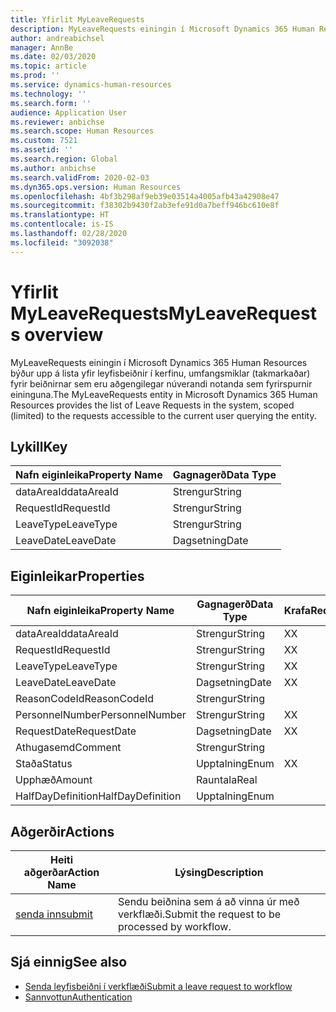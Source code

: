 ```yaml
---
title: Yfirlit MyLeaveRequests
description: MyLeaveRequests einingin í Microsoft Dynamics 365 Human Resources býður upp á lista yfir leyfisbeiðnir í kerfinu, umfangsmiklar (takmarkaðar) fyrir beiðnirnar sem eru aðgengilegar núverandi notanda sem fyrirspurnir eininguna.
author: andreabichsel
manager: AnnBe
ms.date: 02/03/2020
ms.topic: article
ms.prod: ''
ms.service: dynamics-human-resources
ms.technology: ''
ms.search.form: ''
audience: Application User
ms.reviewer: anbichse
ms.search.scope: Human Resources
ms.custom: 7521
ms.assetid: ''
ms.search.region: Global
ms.author: anbichse
ms.search.validFrom: 2020-02-03
ms.dyn365.ops.version: Human Resources
ms.openlocfilehash: 4bf3b298af9eb39e03514a4005afb43a42908e47
ms.sourcegitcommit: f38302b9430f2ab3efe91d0a7beff946bc610e8f
ms.translationtype: HT
ms.contentlocale: is-IS
ms.lasthandoff: 02/28/2020
ms.locfileid: "3092038"
---
```

# <a name="myleaverequests-overview"></a><span data-ttu-id="db1fb-103">Yfirlit MyLeaveRequests</span><span class="sxs-lookup"><span data-stu-id="db1fb-103">MyLeaveRequests overview</span></span>

<span data-ttu-id="db1fb-104">MyLeaveRequests einingin í Microsoft Dynamics 365 Human Resources býður upp á lista yfir leyfisbeiðnir í kerfinu, umfangsmiklar (takmarkaðar) fyrir beiðnirnar sem eru aðgengilegar núverandi notanda sem fyrirspurnir eininguna.</span><span class="sxs-lookup"><span data-stu-id="db1fb-104">The MyLeaveRequests entity in Microsoft Dynamics 365 Human Resources provides the list of Leave Requests in the system, scoped (limited) to the requests accessible to the current user querying the entity.</span></span>

## <a name="key"></a><span data-ttu-id="db1fb-105">Lykill</span><span class="sxs-lookup"><span data-stu-id="db1fb-105">Key</span></span>

  | <span data-ttu-id="db1fb-106">Nafn eiginleika</span><span class="sxs-lookup"><span data-stu-id="db1fb-106">Property Name</span></span> | <span data-ttu-id="db1fb-107">Gagnagerð</span><span class="sxs-lookup"><span data-stu-id="db1fb-107">Data Type</span></span> |
  |---------------|-----------|
  | <span data-ttu-id="db1fb-108">dataAreaId</span><span class="sxs-lookup"><span data-stu-id="db1fb-108">dataAreaId</span></span>    | <span data-ttu-id="db1fb-109">Strengur</span><span class="sxs-lookup"><span data-stu-id="db1fb-109">String</span></span>    |
  | <span data-ttu-id="db1fb-110">RequestId</span><span class="sxs-lookup"><span data-stu-id="db1fb-110">RequestId</span></span>     | <span data-ttu-id="db1fb-111">Strengur</span><span class="sxs-lookup"><span data-stu-id="db1fb-111">String</span></span>    |
  | <span data-ttu-id="db1fb-112">LeaveType</span><span class="sxs-lookup"><span data-stu-id="db1fb-112">LeaveType</span></span>     | <span data-ttu-id="db1fb-113">Strengur</span><span class="sxs-lookup"><span data-stu-id="db1fb-113">String</span></span>    |
  | <span data-ttu-id="db1fb-114">LeaveDate</span><span class="sxs-lookup"><span data-stu-id="db1fb-114">LeaveDate</span></span>     | <span data-ttu-id="db1fb-115">Dagsetning</span><span class="sxs-lookup"><span data-stu-id="db1fb-115">Date</span></span>      |
  
## <a name="properties"></a><span data-ttu-id="db1fb-116">Eiginleikar</span><span class="sxs-lookup"><span data-stu-id="db1fb-116">Properties</span></span>

  | <span data-ttu-id="db1fb-117">Nafn eiginleika</span><span class="sxs-lookup"><span data-stu-id="db1fb-117">Property Name</span></span>     | <span data-ttu-id="db1fb-118">Gagnagerð</span><span class="sxs-lookup"><span data-stu-id="db1fb-118">Data Type</span></span> | <span data-ttu-id="db1fb-119">Krafa</span><span class="sxs-lookup"><span data-stu-id="db1fb-119">Required</span></span> |
  |-------------------|-----------|----------|
  | <span data-ttu-id="db1fb-120">dataAreaId</span><span class="sxs-lookup"><span data-stu-id="db1fb-120">dataAreaId</span></span>        | <span data-ttu-id="db1fb-121">Strengur</span><span class="sxs-lookup"><span data-stu-id="db1fb-121">String</span></span>    | <span data-ttu-id="db1fb-122">X</span><span class="sxs-lookup"><span data-stu-id="db1fb-122">X</span></span>        |
  | <span data-ttu-id="db1fb-123">RequestId</span><span class="sxs-lookup"><span data-stu-id="db1fb-123">RequestId</span></span>         | <span data-ttu-id="db1fb-124">Strengur</span><span class="sxs-lookup"><span data-stu-id="db1fb-124">String</span></span>    | <span data-ttu-id="db1fb-125">X</span><span class="sxs-lookup"><span data-stu-id="db1fb-125">X</span></span>        |
  | <span data-ttu-id="db1fb-126">LeaveType</span><span class="sxs-lookup"><span data-stu-id="db1fb-126">LeaveType</span></span>         | <span data-ttu-id="db1fb-127">Strengur</span><span class="sxs-lookup"><span data-stu-id="db1fb-127">String</span></span>    | <span data-ttu-id="db1fb-128">X</span><span class="sxs-lookup"><span data-stu-id="db1fb-128">X</span></span>        |
  | <span data-ttu-id="db1fb-129">LeaveDate</span><span class="sxs-lookup"><span data-stu-id="db1fb-129">LeaveDate</span></span>         | <span data-ttu-id="db1fb-130">Dagsetning</span><span class="sxs-lookup"><span data-stu-id="db1fb-130">Date</span></span>      | <span data-ttu-id="db1fb-131">X</span><span class="sxs-lookup"><span data-stu-id="db1fb-131">X</span></span>        |
  | <span data-ttu-id="db1fb-132">ReasonCodeId</span><span class="sxs-lookup"><span data-stu-id="db1fb-132">ReasonCodeId</span></span>      | <span data-ttu-id="db1fb-133">Strengur</span><span class="sxs-lookup"><span data-stu-id="db1fb-133">String</span></span>    |          |
  | <span data-ttu-id="db1fb-134">PersonnelNumber</span><span class="sxs-lookup"><span data-stu-id="db1fb-134">PersonnelNumber</span></span>   | <span data-ttu-id="db1fb-135">Strengur</span><span class="sxs-lookup"><span data-stu-id="db1fb-135">String</span></span>    | <span data-ttu-id="db1fb-136">X</span><span class="sxs-lookup"><span data-stu-id="db1fb-136">X</span></span>        |
  | <span data-ttu-id="db1fb-137">RequestDate</span><span class="sxs-lookup"><span data-stu-id="db1fb-137">RequestDate</span></span>       | <span data-ttu-id="db1fb-138">Dagsetning</span><span class="sxs-lookup"><span data-stu-id="db1fb-138">Date</span></span>      | <span data-ttu-id="db1fb-139">X</span><span class="sxs-lookup"><span data-stu-id="db1fb-139">X</span></span>        |
  | <span data-ttu-id="db1fb-140">Athugasemd</span><span class="sxs-lookup"><span data-stu-id="db1fb-140">Comment</span></span>           | <span data-ttu-id="db1fb-141">Strengur</span><span class="sxs-lookup"><span data-stu-id="db1fb-141">String</span></span>    |          |
  | <span data-ttu-id="db1fb-142">Staða</span><span class="sxs-lookup"><span data-stu-id="db1fb-142">Status</span></span>            | <span data-ttu-id="db1fb-143">Upptalning</span><span class="sxs-lookup"><span data-stu-id="db1fb-143">Enum</span></span>      | <span data-ttu-id="db1fb-144">X</span><span class="sxs-lookup"><span data-stu-id="db1fb-144">X</span></span>        |
  | <span data-ttu-id="db1fb-145">Upphæð</span><span class="sxs-lookup"><span data-stu-id="db1fb-145">Amount</span></span>            | <span data-ttu-id="db1fb-146">Rauntala</span><span class="sxs-lookup"><span data-stu-id="db1fb-146">Real</span></span>      |          |
  | <span data-ttu-id="db1fb-147">HalfDayDefinition</span><span class="sxs-lookup"><span data-stu-id="db1fb-147">HalfDayDefinition</span></span> | <span data-ttu-id="db1fb-148">Upptalning</span><span class="sxs-lookup"><span data-stu-id="db1fb-148">Enum</span></span>      |          |

## <a name="actions"></a><span data-ttu-id="db1fb-149">Aðgerðir</span><span class="sxs-lookup"><span data-stu-id="db1fb-149">Actions</span></span>

 | <span data-ttu-id="db1fb-150">Heiti aðgerðar</span><span class="sxs-lookup"><span data-stu-id="db1fb-150">Action Name</span></span>                               | <span data-ttu-id="db1fb-151">Lýsing</span><span class="sxs-lookup"><span data-stu-id="db1fb-151">Description</span></span>                                     |
 |-------------------------------------------|-------------------------------------------------|
 | [<span data-ttu-id="db1fb-152">senda inn</span><span class="sxs-lookup"><span data-stu-id="db1fb-152">submit</span></span>](hr-developer-api-myleaverequests-submit.md)   | <span data-ttu-id="db1fb-153">Sendu beiðnina sem á að vinna úr með verkflæði.</span><span class="sxs-lookup"><span data-stu-id="db1fb-153">Submit the request to be processed by workflow.</span></span> |

## <a name="see-also"></a><span data-ttu-id="db1fb-154">Sjá einnig</span><span class="sxs-lookup"><span data-stu-id="db1fb-154">See also</span></span>

- [<span data-ttu-id="db1fb-155">Senda leyfisbeiðni í verkflæði</span><span class="sxs-lookup"><span data-stu-id="db1fb-155">Submit a leave request to workflow</span></span>](hr-developer-api-myleaverequests-submit.md)
- [<span data-ttu-id="db1fb-156">Sannvottun</span><span class="sxs-lookup"><span data-stu-id="db1fb-156">Authentication</span></span>](hr-developer-api-authentication.md)